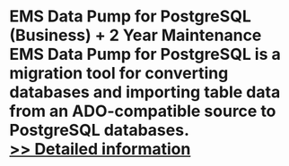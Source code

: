 # EMS Data Pump for PostgreSQL (Business) + 2 Year Maintenance<br />EMS Data Pump for PostgreSQL is a migration tool for converting databases and importing table data from an ADO-compatible source to PostgreSQL databases.<br />[>> Detailed information](https://secure.shareit.com/shareit/product.html?productid=300067927&affiliateid=200057808)